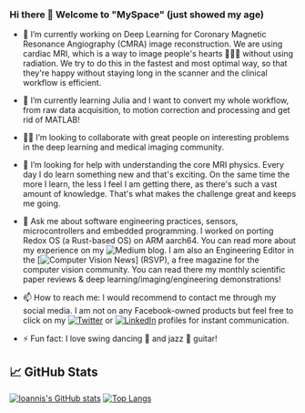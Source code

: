 ### Hi there 👋 Welcome to "MySpace" (just showed my age)

- 🔭 I’m currently working on Deep Learning for Coronary Magnetic Resonance Angiography (CMRA) image reconstruction. We are using cardiac MRI, which is a way to image people's hearts 💖💖💖 without using radiation. We try to do this in the fastest and most optimal way, so that they're happy without staying long in the scanner and the clinical workflow is efficient.

- 🌱 I’m currently learning Julia and I want to convert my whole workflow, from raw data acquisition, to motion correction and processing and get rid of MATLAB!

- 🤝🏽 I’m looking to collaborate with great people on interesting problems in the deep learning and medical imaging community.

- 🤔 I’m looking for help with understanding the core MRI physics. Every day I do learn something new and that's exciting. On the same time the more I learn, the less I feel I am getting there, as there's such a vast amount of knowledge. That's what makes the challenge great and keeps me going.

- 💬 Ask me about software engineering practices, sensors, microcontrollers and embedded programming. I worked on porting Redox OS (a Rust-based OS) on ARM aarch64. You can read more about my experience on my ![[Medium][3.2]][3] blog. I am also an Engineering Editor in the [![Computer Vision News][4.2]] (RSVP), a free magazine for the computer vision community. You can read there my monthly scientific paper reviews & deep learning/imaging/engineering demonstrations!

- 📫 How to reach me: I would recommend to contact me through my social media. I am not on any Facebook-owned products but feel free to click on my [![Twitter][1.2]][1] or [![LinkedIn][2.2]][2] profiles for instant communication.

-  ⚡ Fun fact: I love swing dancing 🕺 and jazz 🎸 guitar!

## &#x1f4c8; GitHub Stats

[![Ioannis's GitHub stats](https://github-readme-stats.vercel.app/api?username=wizofe)](https://github.com/wizofe/github-readme-stats)
[![Top Langs](https://github-readme-stats.vercel.app/api/top-langs/?username=wizofe&hide=javascript,html,jupyter%20notebook&theme=vue)](https://github.com/wizofe/github-readme-stats)

<!-- Icons -->

[1.2]: http://i.imgur.com/wWzX9uB.png
[2.2]: https://raw.githubusercontent.com/MartinHeinz/MartinHeinz/master/linkedin-3-16.png
[3.2]: https://medium.com
[4.2]: https://www.rsipvision.com/computer-vision-news/

<!-- Links to your social media accounts -->

[1]: https://twitter.com/wizofe
[2]: https://www.linkedin.com/in/wizofe
[3]: https://www.medium.com/@wizofe
